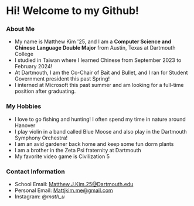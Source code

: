 # Hi! Welcome to my Github!
### About Me
- My name is Matthew Kim '25, and I am a **Computer Science and Chinese Language Double Major** from Austin, Texas at Dartmouth College
- I studied in Taiwan where I learned Chinese from September 2023 to February 2024!
- At Dartmouth, I am the Co-Chair of Bait and Bullet, and I ran for Student Government president this past Spring!
- I interned at Microsoft this past summer and am looking for a full-time position after graduating.

### My Hobbies
- I love to go fishing and hunting! I often spend my time in nature around Hanover
- I play violin in a band called Blue Moose and also play in the Dartmouth Symphony Orchestra!
- I am an avid gardener back home and keep some fun dorm plants
- I am a brother in the Zeta Psi fraternity at Dartmouth
- My favorite video game is Civilization 5

### Contact Information
- School Email: Matthew.J.Kim.25@Dartmouth.edu
- Personal Email: Mattjkim.me@gmail.com
- Instagram: @_math_u_

